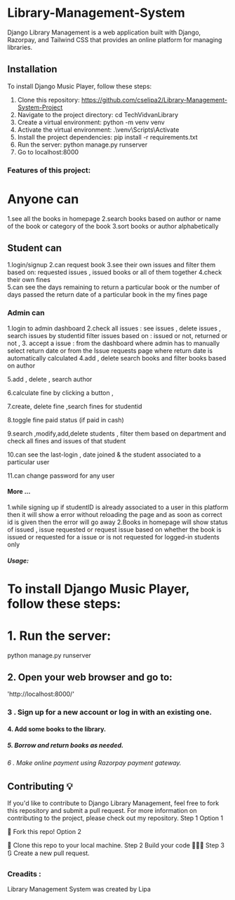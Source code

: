 # Library-Management-System
Django Library Management is a web application built with Django, Razorpay, and Tailwind CSS that provides an online platform for managing libraries.
## Installation 
To install Django Music Player, follow these steps:
1. Clone this repository: https://github.com/cselipa2/Library-Management-System-Project
2. Navigate to the project directory: cd TechVidvanLibrary
3. Create a virtual environment: python -m venv venv
4. Activate the virtual environment: .\venv\Scripts\Activate
5. Install the project dependencies:  pip install -r requirements.txt
6. Run the server: python manage.py runserver
7. Go to localhost:8000
### Features of this project:
# Anyone can
1.see all the books in homepage
2.search books based on author or name of the book or category of the book
3.sort books or author alphabetically
## Student can
1.login/signup
2.can request book
3.see their own issues and filter them based on:
  requested issues ,
  issued books or
  all of them together
4.check their own fines   
5.can see
    the days remaining to return a particular book or
    the number of days passed the return date of a particular book in the my fines page
### Admin can
1.login to admin dashboard
2.check all issues :
       see issues ,
       delete issues ,
       search issues by studentid
       filter issues based on :
            issued or not,
            returned or not ,
 3. accept a issue :
        from the dashboard where admin has to manually select return date or
        from the Issue requests page where return date is automatically calculated
4.add , delete search books and filter books based on author

5.add , delete , search author

6.calculate fine by clicking a button ,

7.create, delete fine ,search fines for studentid

8.toggle fine paid status (if paid in cash)

9.search ,modify,add,delete students , filter them based on department and check all fines and issues of that student

10.can see the last-login , date joined & the student associated to a particular user

11.can change password for any user

#### More ...
1.while signing up if studentID is already associated to a user in this platform then it will show a error without reloading the page and as soon as correct id is given then the error will go away
2.Books in homepage will show status of issued , issue requested or request issue based on whether the book is issued or requested for a issue or is not requested for logged-in students only
##### Usage:
# To install Django Music Player, follow these steps:
# 1. Run the server:
  python manage.py runserver
## 2. Open your web browser and go to:
'http://localhost:8000/'

### 3 . Sign up for a new account or log in with an existing one.
#### 4. Add some books to the library.
##### 5. Borrow and return books as needed.
###### 6 . Make online payment using Razorpay payment gateway.
## Contributing 💡
If you'd like to contribute to Django Library Management, feel free to fork this repository and submit a pull request. For more information on contributing to the project, please check out my repository.
Step 1
Option 1

🍴 Fork this repo!
Option 2

👯 Clone this repo to your local machine.
Step 2
Build your code 🔨🔨🔨
Step 3
🔃 Create a new pull request.
### Creadits :
Library Management System was created by Lipa


  
